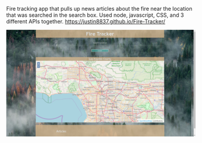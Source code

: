 Fire tracking app that pulls up news articles about the fire near the location that was searched in the search box. Used node, javascript, CSS, and 3 different APIs together.
https://justin8837.github.io/Fire-Tracker/

![alt text](https://github.com/justin8837/Fire-Tracker/blob/master/firetracker.png)
